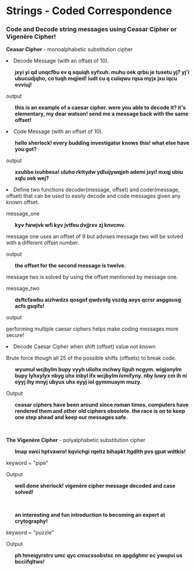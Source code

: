 <h1>Strings - Coded Correspondence</h1>
<h3>Code and Decode string messages using Ceasar Cipher or Vigenère Cipher!</h3>


<p><b>Ceasar Cipher</b> - monoalphabetic substitution cipher</p>

<li>Decode Message (with an offset of 10).</li>
<ul><b>jxyi yi qd unqcfbu ev q squiqh syfxuh. muhu oek qrbu je tusetu yj?  yj'i ubucudjqho, co tuqh mqjied!  iudt cu q cuiiqwu rqsa myjx jxu iqcu evviuj!</b></ul>

<p>output</p>
<ul><b>this is an example of a caesar cipher.  were you able to decode it?  it's elementary, my dear watson!  send me a message back with the same offset!</b></ul>

<li>Code Message (with an offset of 10).</li>
<ul><b>hello sherlock! every budding investigator knows this! what else have you got?</b></ul>

<p>output</p>
<ul><b>xxubbe ixuhbesa! uluho rkttydw ydluijywqjeh ademi jxyi! mxqj ubiu xqlu oek wej?</b></ul>


<li>Define two functions decoder(message, offset) and coder(message, offset) that can be used to easily decode and code messages given any known offset.</li>

<p>message_one</p>
<ul><b>kyv fwwjvk wfi kyv jvtfeu dvjjrxv zj knvcmv.</b></ul>
<p>message one uses an offset of 9 but advises message two will be solved with a different offset number.</p>
<p>output</p>
<ul><b>the offset for the second message is twelve.</b></ul>

<p>message two is solved by using the offset mentioned by message one.</p>
<p>message_two</p>
<ul><b>dsftcfawbu aizhwdzs qosgof qwdvsfg vszdg aoys qcrsr asggousg acfs gsqifs!</b></ul>
<p>output</p>
<p>performing multiple caesar ciphers helps make coding messages more secure!</p>

<li>Decode Caesar Cipher when shift (offset) value not known</li>
<p>Brute force though all 25 of the possible shifts (offsets) to break code.</p>
<ul><b>wyumul wcjbylm bupy vyyh uliohx mchwy liguh ncgym. wigjonylm bupy lyhxylyx nbyg uhx inbyl ifx wcjbylm ivmifyny.  nby luwy cm ih ni eyyj ihy mnyj ubyux uhx eyyj iol gymmuaym muzy.</b></ul>

<p>Output</p>
<ul><b>ceasar ciphers have been around since roman times. computers have rendered them and other old ciphers obsolete.  the race is on to keep one step ahead and keep our messages safe.</b></ul>

<br>
<p><b>The Vigenère Cipher</b> - polyalphabetic substitution cipher</p>
<ul><b>lmap swci hptvawro! kqvichgi rqeltz bihapkt ltgdlth pvs gpat wdtkis!</b></ul>
<p>keyword = "pipe"</p>
<p>Output</p>
<ul><b>well done sherlock! vigenère cipher message decoded and case solved!</b></ul>

<br>
<ul><b>an interesting and fun introduction to becoming an expert at crytography!</b></ul>
<p>keyword = "puzzle"</p>
<p>Output</p>
<ul><b>ph hmeigyrstrv umc qyc cmscssobstsc nn apgdghmr ec ywopvi us bcciifqltws!</b></ul>

